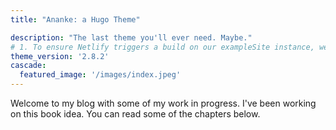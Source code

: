 ```yaml
---
title: "Ananke: a Hugo Theme"

description: "The last theme you'll ever need. Maybe."
# 1. To ensure Netlify triggers a build on our exampleSite instance, we need to change a file in the exampleSite directory.
theme_version: '2.8.2'
cascade:
  featured_image: '/images/index.jpeg'
---
```

Welcome to my blog with some of my work in progress. I've been working on this book idea. You can read some of the chapters below.
